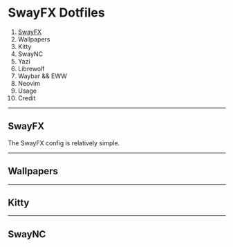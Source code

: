 # SwayFX Dotfiles

1. [SwayFX](#swayfx)
2. Wallpapers
3. Kitty
4. SwayNC
5. Yazi
6. Librewolf
7. Waybar && EWW
9. Neovim
10. Usage
11. Credit

***

## SwayFX
The SwayFX config is relatively simple.

***

## Wallpapers

***

## Kitty

***

## SwayNC
